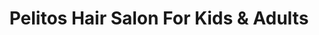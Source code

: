 ---
title: "Pelitos Hair Salon For Kids & Adults"
url: /downey/pelitos-hair-salon-for-kids-and-adults/
shop: hairdresser
---